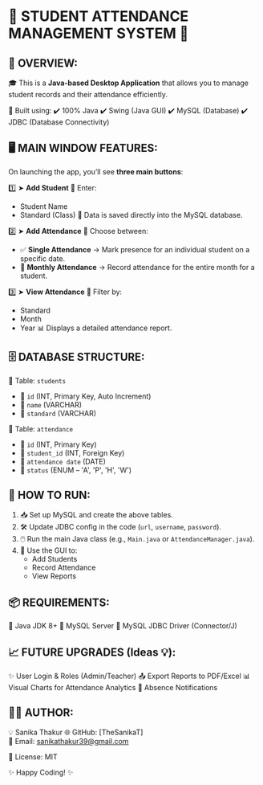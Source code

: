 🌟 STUDENT ATTENDANCE MANAGEMENT SYSTEM 🌟
=========================================

📌 OVERVIEW:
-------------
🎓 This is a **Java-based Desktop Application** that allows you to manage student records and their attendance efficiently.

🔧 Built using:
   ✔️ 100% Java
   ✔️ Swing (Java GUI)
   ✔️ MySQL (Database)
   ✔️ JDBC (Database Connectivity)

🖥️ MAIN WINDOW FEATURES:
------------------------
On launching the app, you’ll see **three main buttons**:

1️⃣ ➤ **Add Student**
   🧍 Enter:
   - Student Name
   - Standard (Class)
   💾 Data is saved directly into the MySQL database.

2️⃣ ➤ **Add Attendance**
   📅 Choose between:
   - ✅ **Single Attendance** → Mark presence for an individual student on a specific date.
   - 📆 **Monthly Attendance** → Record attendance for the entire month for a student.

3️⃣ ➤ **View Attendance**
   👀 Filter by:
   - Standard
   - Month
   - Year
   📊 Displays a detailed attendance report.

🗄️ DATABASE STRUCTURE:
-----------------------
🧾 Table: `students`
   - 📌 `id` (INT, Primary Key, Auto Increment)
   - 🧑 `name` (VARCHAR)
   - 🏫 `standard` (VARCHAR)

🧾 Table: `attendance`
   - 📌 `id` (INT, Primary Key)
   - 🧑 `student_id` (INT, Foreign Key)
   - 📅 `attendance date` (DATE)
   - 📍 `status` (ENUM – 'A', 'P', 'H', 'W')

🚀 HOW TO RUN:
--------------
1. 📥 Set up MySQL and create the above tables.
2. 🛠️ Update JDBC config in the code (`url`, `username`, `password`).
3. 🖱️ Run the main Java class (e.g., `Main.java` or `AttendanceManager.java`).
4. 🎉 Use the GUI to:
   - Add Students
   - Record Attendance
   - View Reports

📦 REQUIREMENTS:
----------------
🧰 Java JDK 8+
🐬 MySQL Server
🔗 MySQL JDBC Driver (Connector/J)

📈 FUTURE UPGRADES (Ideas 💡):
-----------------------------
✨ User Login & Roles (Admin/Teacher)
📤 Export Reports to PDF/Excel
📊 Visual Charts for Attendance Analytics
🔔 Absence Notifications

👨‍💻 AUTHOR:
-----------
💡 Sanika Thakur 
🌐 GitHub: [TheSanikaT]  
📧 Email: sanikathakur39@gmail.com

📝 License: MIT 

✨ Happy Coding! ✨
